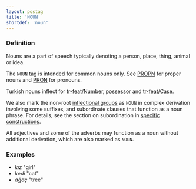 ```yaml
---
layout: postag
title: 'NOUN'
shortdef: 'noun'
---
```


### Definition

Nouns are a part of speech typically denoting a person, place, thing,
animal or idea.

The `NOUN` tag is intended for common nouns only. See [PROPN]() for
proper nouns and [PRON]() for pronouns.

Turkish nouns inflect for [tr-feat/Number](), [possessor](tr-feat/Person-psor) and [tr-feat/Case]().

We also mark the non-root [inflectional groups](../overview/tokenization.html) as `NOUN` in complex derivation involving some suffixes, and subordinate clauses that function as a noun phrase.
For details, see the section on subordination in [specific constructions](tr-overview/specific-syntax).

All adjectives and some of the adverbs may function as a noun without additional derivation, which are also marked as `NOUN`.

### Examples

- _kız_ "girl"
- _kedi_ "cat"
- _ağaç_ "tree"
